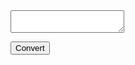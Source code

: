 <script>
function lol(){
document.getElementById('result').innerHTML=convert(document.getElementById('input').value)

}
function convert(someStr){

}
</script>
<textarea id="input"></textarea>
<button onclick="lol()">Convert</button>
<div id="result"></div>

